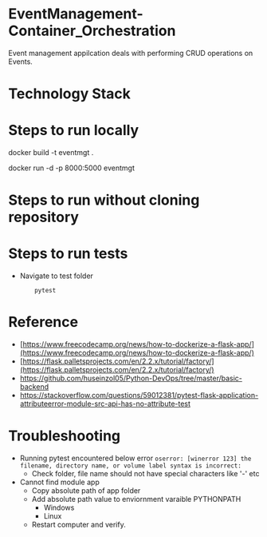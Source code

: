 # EventManagement-Container_Orchestration

Event management appilcation deals with performing CRUD operations on Events.


# Technology Stack




# Steps to run locally

docker build -t eventmgt .

docker run -d -p 8000:5000 eventmgt

# Steps to run without cloning repository







# Steps to run tests
- Navigate to test folder
	```
		pytest
	```

# Reference 
- [https://www.freecodecamp.org/news/how-to-dockerize-a-flask-app/](https://www.freecodecamp.org/news/how-to-dockerize-a-flask-app/)
- [https://flask.palletsprojects.com/en/2.2.x/tutorial/factory/](https://flask.palletsprojects.com/en/2.2.x/tutorial/factory/)
- https://github.com/huseinzol05/Python-DevOps/tree/master/basic-backend
- https://stackoverflow.com/questions/59012381/pytest-flask-application-attributeerror-module-src-api-has-no-attribute-test

# Troubleshooting 
- Running pytest encountered below error
			```oserror: [winerror 123] the filename, directory name, or volume label syntax is incorrect:
			```
	- Check folder, file name should not have special characters like '-' etc
- Cannot find module app
    - Copy absolute path of app folder
    - Add absolute path value to  enviornment varaible PYTHONPATH
	   - Windows
	   - Linux
	- Restart computer and verify.
	